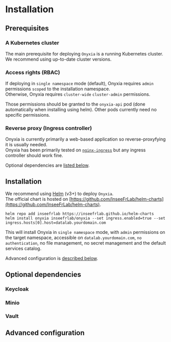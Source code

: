 # Installation

## Prerequisites

### A Kubernetes cluster

The main prerequisite for deploying `Onyxia` is a running Kubernetes cluster.  
We recommend using up-to-date cluster versions.

### Access rights (RBAC)

If deploying in `single namespace` mode (default), Onyxia requires `admin` permissions `scoped` to the installation namespace.  
Otherwise, Onyxia requires `cluster-wide` `cluster-admin` permissions.

Those permissions should be granted to the `onyxia-api` pod (done automatically when installing using helm). Other pods currently need no specific permissions.

### Reverse proxy (Ingress controller)

Onyxia is currently primarily a web-based application so reverse-proxyfying it is usually needed.  
Onyxia has been primarily tested on [`nginx-ingress`](https://kubernetes.github.io/ingress-nginx/) but any ingress controller should work fine.

Optional dependencies are [listed below](#dependencies).

## Installation

We recommend using [Helm](https://helm.sh/) (v3+) to deploy `Onyxia`.  
The official chart is hosted on [https://github.com/InseeFrLab/helm-charts](https://github.com/InseeFrLab/helm-charts).

```
helm repo add inseefrlab https://inseefrlab.github.io/helm-charts
helm install onyxia inseefrlab/onyxia --set ingress.enabled=true --set ingress.hosts[0].host=datalab.yourdomain.com
```  

This will install Onyxia in `single namespace` mode, with `admin` permissions on the target namespace, accessible on `datalab.yourdomain.com`, `no authentication`, no file management, no secret management and the default services catalog.  

Advanced configuration is [described below](#configuration).

## <a name="dependencies"></a> Optional dependencies

### Keycloak

### Minio

### Vault

## <a name="configuration"></a> Advanced configuration  

